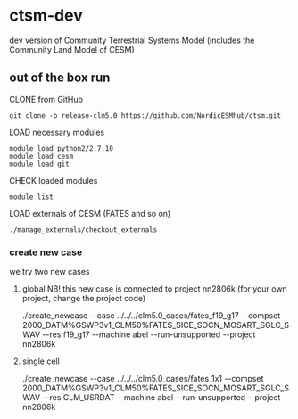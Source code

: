 # ctsm-dev
dev version of Community Terrestrial Systems Model (includes the Community Land Model of CESM)

## out of the box run
CLONE from GitHub

    git clone -b release-clm5.0 https://github.com/NordicESMhub/ctsm.git

LOAD necessary modules

    module load python2/2.7.10
    module load cesm
    module load git


CHECK loaded modules
    
    module list

LOAD externals of CESM (FATES and so on)

    ./manage_externals/checkout_externals
    
### create new case
we try two new cases
1) global 
NB! this new case is connected to project nn2806k (for your own project, change the project code)

    ./create_newcase --case ../../../clm5.0_cases/fates_f19_g17 --compset 2000_DATM%GSWP3v1_CLM50%FATES_SICE_SOCN_MOSART_SGLC_SWAV --res f19_g17 --machine abel --run-unsupported --project nn2806k
    
2) single cell
    
    ./create_newcase --case ../../../clm5.0_cases/fates_1x1 --compset 2000_DATM%GSWP3v1_CLM50%FATES_SICE_SOCN_MOSART_SGLC_SWAV --res CLM_USRDAT --machine abel --run-unsupported --project nn2806k
    
    

